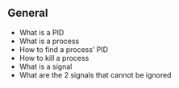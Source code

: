 ## General

   - What is a PID
   - What is a process
   - How to find a process’ PID
   - How to kill a process
   - What is a signal
   - What are the 2 signals that cannot be ignored
